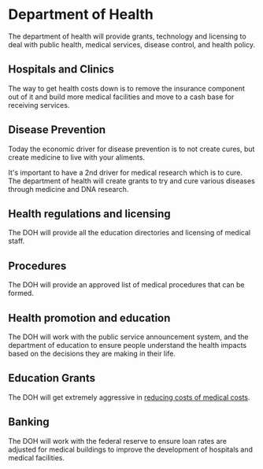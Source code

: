 # Department of Health

The department of health will provide grants, technology and licensing to deal with public health, medical services, disease control, and health policy.

## Hospitals and Clinics

The way to get health costs down is to remove the insurance component out of it and build more medical facilities and move to a cash base for receiving services.

## Disease Prevention

Today the economic driver for disease prevention is to not create cures, but create medicine to live with your aliments.

It's important to have a 2nd driver for medical research which is to cure. The department of health will create grants to try and cure various diseases through medicine and DNA research.

## Health regulations and licensing

The DOH will provide all the education directories and licensing of medical staff.

## Procedures

The DOH will provide an approved list of medical procedures that can be formed.

## Health promotion and education

The DOH will work with the public service announcement system, and the department of education to ensure people understand the health impacts based on the decisions they are making in their life.

## Education Grants

The DOH will get extremely aggressive in [reducing costs of medical costs](./medical-costs-reduction/).

## Banking

The DOH will work with the federal reserve to ensure loan rates are adjusted for medical buildings to improve the development of hospitals and medical facilities.
